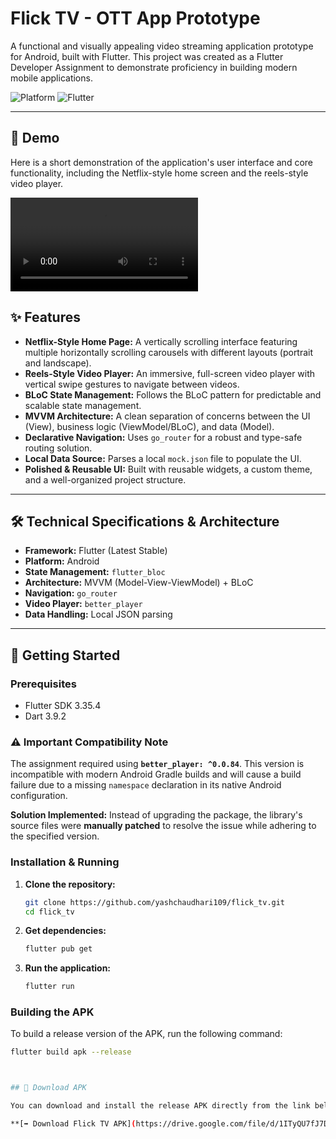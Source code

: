 # Flick TV - OTT App Prototype

A functional and visually appealing video streaming application prototype for Android, built with Flutter. This project was created as a Flutter Developer Assignment to demonstrate proficiency in building modern mobile applications.

![Platform](https://img.shields.io/badge/Platform-Android-green.svg)
![Flutter](https://img.shields.io/badge/Flutter-3.x-blue.svg)

---

## 🎥 Demo

Here is a short demonstration of the application's user interface and core functionality, including the Netflix-style home screen and the reels-style video player.

![App Demo Video](https://raw.githubusercontent.com/yashchaudahri109/flick_tv/main/assets/flick_tv_demo.mp4)


## ✨ Features

*   **Netflix-Style Home Page:** A vertically scrolling interface featuring multiple horizontally scrolling carousels with different layouts (portrait and landscape).
*   **Reels-Style Video Player:** An immersive, full-screen video player with vertical swipe gestures to navigate between videos.
*   **BLoC State Management:** Follows the BLoC pattern for predictable and scalable state management.
*   **MVVM Architecture:** A clean separation of concerns between the UI (View), business logic (ViewModel/BLoC), and data (Model).
*   **Declarative Navigation:** Uses `go_router` for a robust and type-safe routing solution.
*   **Local Data Source:** Parses a local `mock.json` file to populate the UI.
*   **Polished & Reusable UI:** Built with reusable widgets, a custom theme, and a well-organized project structure.

---

## 🛠️ Technical Specifications & Architecture

*   **Framework:** Flutter (Latest Stable)
*   **Platform:** Android
*   **State Management:** `flutter_bloc`
*   **Architecture:** MVVM (Model-View-ViewModel) + BLoC
*   **Navigation:** `go_router`
*   **Video Player:** `better_player`
*   **Data Handling:** Local JSON parsing


---

## 🚀 Getting Started

### Prerequisites

*   Flutter SDK 3.35.4
*   Dart 3.9.2

### ⚠️ Important Compatibility Note

The assignment required using **`better_player: ^0.0.84`**. This version is incompatible with modern Android Gradle builds and will cause a build failure due to a missing `namespace` declaration in its native Android configuration.

**Solution Implemented:** Instead of upgrading the package, the library's source files were **manually patched** to resolve the issue while adhering to the specified version.

### Installation & Running

1.  **Clone the repository:**
    ```bash
    git clone https://github.com/yashchaudhari109/flick_tv.git
    cd flick_tv
    ```

2.  **Get dependencies:**
    ```bash
    flutter pub get
    ```

3.  **Run the application:**
    ```bash
    flutter run
    ```

### Building the APK

To build a release version of the APK, run the following command:

```bash
flutter build apk --release



## 📲 Download APK

You can download and install the release APK directly from the link below.

**[➡️ Download Flick TV APK](https://drive.google.com/file/d/1ITyQU7fJ7DD_3mdPUkQU7p29fEPk_nYs/view?usp=sharing)**
